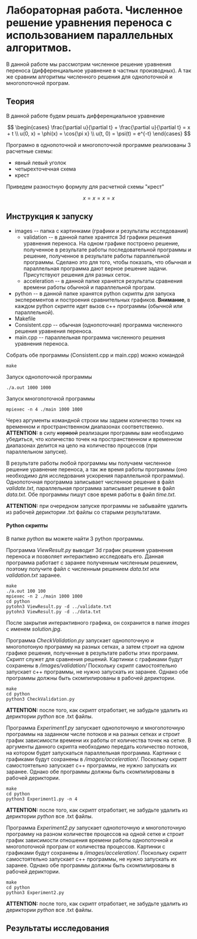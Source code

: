 # Лабораторная работа. Численное решение уравнения переноса с использованием параллельных алгоритмов.

В данной работе мы рассмотрим численное решение уравнения переноса (дифференциальное уравнение
в частных производных). А так же сравним алгоритмы численного решения для однопоточной и
многопоточной програм.

## Теория

В данной работе будем решать дифференциальное уравнение

$$
\begin{cases}
\frac{\partial u}{\partial t} + \frac{\partial u}{\partial t} = x + t \\
u(0, x) = \phi(x) = \cos{\pi x} \\
u(t, 0) = \psi(t) = e^{-t}
\end{cases}
$$

Програмно в однопоточной и многопоточной программе реализованы 3 расчетные схемы:
- явный левый уголок
- четырехточечная схема
- крест

Приведем разностную формулу для расчетной схемы "крест"

$$
x = x = x = x 
$$

## Инструкция к запуску

- images -- папка с картинками (графики и результаты исследования)
    - validation -- в данной папке хранятся 3d графики решения уравнения переноса. На одном графике построено решение, полученное в результате работы последовательной программы и решение, полученное в результате работы параллельной программы. Сделано это для того, чтобы показать, что обычная и параллельная программа дают верное решение задачи. Присутствуют решения для разных сеток.
    - acceleration -- в данной папке хранятся результаты сравнения времени работы обычной и параллельной програм.
- python -- в данной папке хранятся python скрипты для запуска эксперементов и построения сравнительных графиков. __Внимание__, в каждом python скрипте идет вызов c++ программы (обычной или параллельной).
- Makefile
- Consistent.cpp -- обычная (однопоточная) программа численного решения уравнения переноса.
- main.cpp -- параллельная программа численного решения уравнения переноса.

Собрать обе программы (Consistent.cpp и main.cpp) можно командой
```
make
```

Запуск однопоточной программы
```
./a.out 1000 1000
```
Запуск многопоточной программы
```
mpiexec -n 4 ./main 1000 1000
```

Через аргументы командной строки мы задаем количество точек на временном и пространственном 
диапазонах соответственно.
__ATTENTION:__ в силу ~~корявой~~ реализации программы вам необходимо убедиться, что количество 
точек на пространственном и временном диапазонах делится на цело на количество процессов (при 
параллельном запуске).

В результате работы любой программы мы получаем численное решение уравнение переноса, а так же 
время работы программы (оно необходимо для исследования ускорения параллельной программы). 
Однопоточная программа записывает численное решение в файл _validate.txt_, параллельная программа
записывает решение в файл _data.txt_. Обе программы пишут свое время работы в файл _time.txt_.

__ATTENTION:__ при очередном запуске программы не забывайте удалить из рабочей дериктории .txt
файлы со старыми результатами.

#### Python скрипты

В папке _python_ вы можете найти 3 python программы.

Программа _ViewResult.py_ выводит 3d график решения уравнения переноса и позволяет интерактивно 
исследовать его. Данная программа работает с заранее полученным численным решением, поэтому 
получите файл с численным решением _data.txt_ или _validation.txt_ заранее.

```
make
./a.out 100 100
mpiexec -n 2 ./main 1000 1000
cd python
pytohn3 ViewResult.py -d ../validate.txt
pytohn3 ViewResult.py -d ../data.txt
```

После закрытия интерактивного графика, он сохранится в папке _images_ с именем _solution.jpg_.

Программа _CheckValidation.py_ запускает однопоточную и многопотоную программу на разных сетках,
а затем строит на одном графике решения, полученные в результате работы этих программ. Скрипт 
служет для сравнения решений. Картинки с графиками будут сохранены в _/images/validation/_
Поскольку скрипт самостоятельно запускает c++ программы, не нужно запускать их заранее. Однако
обе программы должны быть скомпилированы в рабочей дериктории.

```
make
cd python
python3 CheckValidation.py
```

__ATTENTION:__ после того, как скрипт отработает, не забудьте удалить из дериктории _python_ все
.txt файлы.

Программа _Experiment1.py_ запускает однопоточную и многопоточную программы на заданном числе 
потоков и на разных сетках и строит график зависимости времени их работы от количества точек на сетке. В аргументы данного скрипта необходимо передать количество потоков, на котором будет 
запускаться параллельная программа. Картинки с графиками будут сохранены в 
_/images/acceleration/_. Поскольку скрипт самостоятельно запускает c++ программы, не нужно запускать их заранее. Однако обе программы должны быть скомпилированы в рабочей дериктории.

```
make
cd python
python3 Experiment1.py -n 4
```

__ATTENTION:__ после того, как скрипт отработает, не забудьте удалить из дериктории _python_ все
.txt файлы.

Программа _Experiment2.py_ запускает однопоточную и многопоточную программу на разном количестве 
процессов на одной сетке и строит график зависимости отношения времени работы однопоточной и 
многопоточной програм от количества процессов. Картинки с графиками будут сохранены в 
_/images/acceleration/_. Поскольку скрипт самостоятельно запускает c++ программы, не нужно запускать их заранее. Однако обе программы должны быть скомпилированы в рабочей дериктории.

```
make
cd python
python3 Experiment2.py
```

__ATTENTION:__ после того, как скрипт отработает, не забудьте удалить из дериктории _python_ все
.txt файлы.

##  Результаты исследования
